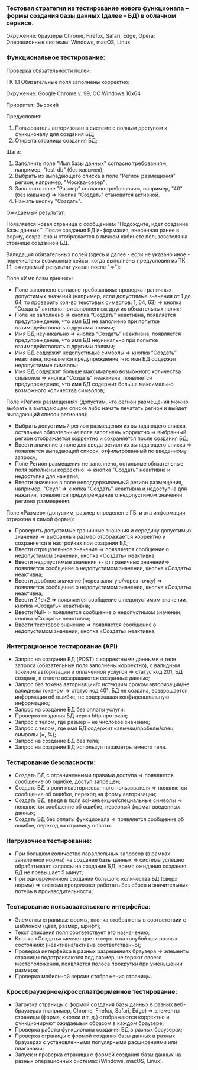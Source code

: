 ### Тестовая стратегия на тестирование нового функционала – формы создания базы данных (далее – БД) в облачном сервисе.
Окружение: браузеры Chrome, Firefox, Safari, Edge, Opera; Операционные системы: Windows, macOS, Linux.

### Функциональное тестирование:

Проверка обязательности полей:

ТК 1.1 Обязательные поля заполнены корректно:

Окружение: Google Chrome v. 99, ОС Windows 10x64

Приоритет: Высокий

Предусловия:
1. Пользователь авторизован в системе с полным доступом к функционалу для создания БД;
2. Открыта страница создания БД;

Шаги:
1. Заполнить поле "Имя базы данных" согласно требованиям, например, "test-db" (без кавычек);
2. Выбрать из выпадающего списка в поле "Регион размещения" регион, например, "Москва-север";
3. Заполнить поле "Размер" согласно требованиям, например, "40" (без кавычек) => Кнопка "Создать" становится активной.
4. Нажать кнопку "Создать".

Ожидаемый результат:

Появляется новая страница с сообщением "Подождите, идет создание Базы данных.".
После создания БД информация, внесенная ранее в форму, сохранена и отображается в личном кабинете пользователя на странице созданной БД.

Валидация обязательных полей (здесь и далее - если не указано иное - перечислены возможные кейсы, когда выполнены 
предусловия из ТК 1.1, ожидаемый результат указан после "=>"):

Поле «Имя базы данных»:

* Поле заполнено согласно требованиям: проверка граничных допустимых значений (например, если допустимые значения от 1 до 64, то проверить кол-во текстовых символов: 1, 64, 63) => кнопка “Создать” активна при заполненных других обязательных полях;
* Поле не заполнено => кнопка “Создать” неактивна, появляется предупреждение, что имя БД не заполнено при попытке взаимодействовать с другими полями;
* Имя БД неуникально => кнопка “Создать” неактивна, появляется предупреждение, что имя БД неуникально при попытке взаимодействовать с другими полями;
* Имя БД содержит недопустимые символы => кнопка “Создать” неактивна, появляется предупреждение, что имя БД содержит недопустимые символы;
* Имя БД содержит больше максимально возможного количества символов => кнопка “Создать” неактивна, появляется предупреждение, что имя БД содержит больше максимально возможного количества символов;

Поле «Регион размещения» (допустим, что регион размещения можно выбрать в выпадающем списке либо начать печатать регион и выйдет выпадающий список регионов): 

* Выбрать допустимый регион размещения из выпадающего списка, остальные обязательные поля заполнены корректно => выбранный регион отображается корректно и сохраняется после создания БД;
* Ввести значение в поле для ввода регион из выпадающего списка => появляется выпадающий список, отфильтрованный по введенному запросу;
* Поле Регион размещения не заполнено, остальные обязательные поля заполнены корректно: => кнопка "Создать" неактивна и недоступна для нажатия;
* Ввести значение в поле неподдерживаемый регион размещения, например, "Сеул" => кнопка "Создать" неактивна и недоступна для нажатия, появляется предупреждение о недопустимом значении региона размещения.

Поле «Размер» (допустим, размер определен в ГБ, и эта информация отражена в самой форме): 

* Проверить допустимые граничные значения и середину допустимых значений => выбранный размер отображается корректно и сохраняется в настройках при создании БД;
* Ввести отрицательное значение => появляется сообщение о недопустимом значении, кнопка «Создать» неактивна;
* Ввести недопустимые значения +- от граничных значений=> появляется сообщение о недопустимом значении, кнопка «Создать» неактивна;
* Ввести дробное значение (через запятую/через точку) => появляется сообщение о недопустимом значении, кнопка «Создать» неактивна;
* Ввести 2.1e+2 => появляется сообщение о недопустимом значении, кнопка «Создать» неактивна;
* Ввести Null- > появляется сообщение о недопустимом значении, кнопка «Создать» неактивна;
* Ввести текстовое значение => появляется сообщение о недопустимом значении, кнопка «Создать» неактивна;

### Интеграционное тестирование (API)

* Запрос на создание БД (POST) с корректными данными в теле запроса (обязательные поля заполнены корректно), с валидным токеном авторизации и оплаченной услугой => статус код 201, БД создана, в ответе возвращаются созданные данные;
* Запрос без токена авторизации/с истекшим сроком авторизации/не валидным токеном => статус код 401, БД не создана, возвращается информация об ошибке, не содержащая конфиденциальную информацию;
* Запрос на создание БД без оплаты услуги; 
* Проверка создания БД через http протокол; 
* Запрос с телом, где размер – не числовое значение; 
* Запрос с телом, где имя БД содержит кавычки/пробелы/спец символы (=, %);
* Запрос на создание БД без тела;
* Запрос на создание БД используя параметры вместо тела.

### Тестирование безопасности:

* Создать БД с ограниченными правами доступа => появляется сообщение об ошибке, доступ запрещен;
* Создать БД в роли неавторизованного пользователя => появляется сообщение об ошибке, переход на форму авторизации;
* Создать БД, введя в поля sql-инъекции/специальные символы => появляется сообщение об ошибке, неверный формат введенных данных;
* Создать БД без оплаты функционала => появляется сообщение об ошибке, переход на страницу оплаты.

### Нагрузочное тестирование:

* При большом количестве параллельных запросов (в рамках заявленной нормы) на создание базы данных => система успешно обрабатывает запросы на создание БД, время ожидания создания БД не превышает 5 минут;
* При одновременном создании большого количества БД (сверх нормы) => система продолжает работать без сбоев и значительных потерь в производительности;

### Тестирование пользовательского интерфейса:

* Элементы страницы: формы, кнопка отображены в соответствии с шаблоном (цвет, размер, шрифт);
* Текст описания поля соответствует его назначению;
* Кнопка «Создать» меняет цвет с серого на голубой при разных состояниях (неактивна/активна соответственно);
* Проверка интерфейса в разных разрешениях браузера => элементы страницы подстраиваются под размер, не теряют своего местоположения, появляется полоса прокрутки при уменьшении размера;
* Проверка мобильной версии отображения страницы.

### Кроссбраузерное/кроссплатформенное тестирование:

* Загрузка страницы с формой создания базы данных в разных веб-браузерах (например, Chrome, Firefox, Safari, Edge) => элементы страницы (форма, кнопки и т. д.) отображаются корректно и функционируют ожидаемым образом в каждом браузере;
* Проверка работы функционала создания БД в разных браузерах;
* Проверка страницы с формой создания базы данных в разных браузерах с установленными популярными расширениями или плагинами;
* Запуск и проверка страницы с формой создания базы данных на разных операционных системах (Windows, macOS, Linux).

